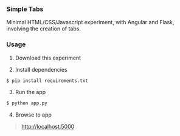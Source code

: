 ### Simple Tabs

Minimal HTML/CSS/Javascript experiment, with Angular and Flask, involving the creation of tabs.


### Usage

1. Download this experiment

2. Install dependencies

 ```bash
$ pip install requirements.txt
```

3. Run the app

 ```bash
$ python app.py
```

4. Browse to app

 > [http://localhost:5000](http://localhost:5000)
